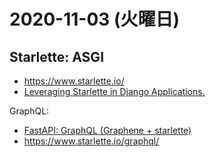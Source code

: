 # 2020-11-03 (火曜日)

## Starlette: ASGI

- https://www.starlette.io/
- [Leveraging Starlette in Django Applications.](https://www.codementor.io/@gbozee/leveraging-starlette-in-django-applications-ol5a4d0mz)

GraphQL:

- [FastAPI: GraphQL (Graphene + starlette)](https://fastapi.tiangolo.com/advanced/graphql/)
- https://www.starlette.io/graphql/